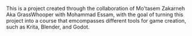 This is a project created through the collaboration of Mo'tasem Zakarneh Aka GrassWhooper with Mohammad Essam, with the goal of turning this project into a course that emcompasses different tools for game creation, such as Krita, Blender, and Godot.

